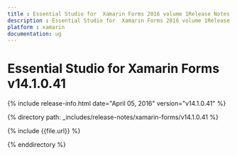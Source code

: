 ```yaml
---
title : Essential Studio for  Xamarin Forms 2016 volume 1Release Notes
description : Essential Studio for  Xamarin Forms 2016 volume 1Release Notes
platform : xamarin
documentation: ug
---
```


# Essential Studio for  Xamarin Forms v14.1.0.41

{% include release-info.html date="April 05, 2016" version="v14.1.0.41" %} 

{% directory path: _includes/release-notes/xamarin-forms/v14.1.0.41 %}

{% include {{file.url}} %}

{% enddirectory %}
